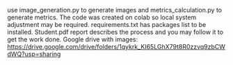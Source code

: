use image_generation.py to generate images and metrics_calculation.py to generate metrics. The code was created on colab so local system adjustment may be required. requirements.txt has packages list to be installed. Student.pdf report describes the process and you may follow it to get the work done. 
Google drive with images: https://drive.google.com/drive/folders/1qykrk_KI65LGhX79t8R0zzvq9zbCWdWQ?usp=sharing